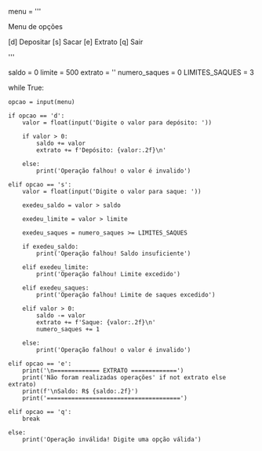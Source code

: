 menu = '''

Menu de opções


[d] Depositar
[s] Sacar
[e] Extrato
[q] Sair

'''

saldo = 0
limite = 500
extrato = ''
numero_saques = 0
LIMITES_SAQUES = 3

while True:

    opcao = input(menu)

    if opcao == 'd':
        valor = float(input('Digite o valor para depósito: '))

        if valor > 0:
            saldo += valor
            extrato += f'Depósito: {valor:.2f}\n'

        else:
            print('Operação falhou! o valor é invalido')

    elif opcao == 's':
        valor = float(input('Digite o valor para saque: '))

        exedeu_saldo = valor > saldo

        exedeu_limite = valor > limite

        exedeu_saques = numero_saques >= LIMITES_SAQUES

        if exedeu_saldo:
            print('Operação falhou! Saldo insuficiente')

        elif exedeu_limite:
            print('Operação falhou! Limite excedido')

        elif exedeu_saques:
            print('Operação falhou! Limite de saques excedido')

        elif valor > 0:
            saldo -= valor
            extrato += f'Saque: {valor:.2f}\n'
            numero_saques += 1

        else:
            print('Operação falhou! o valor é invalido')

    elif opcao == 'e':
        print('\n============= EXTRATO =============')
        print('Não foram realizadas operações' if not extrato else extrato)
        print(f'\nSaldo: R$ {saldo:.2f}')
        print('======================================')

    elif opcao == 'q':
        break

    else:
        print('Operação inválida! Digite uma opção válida')
